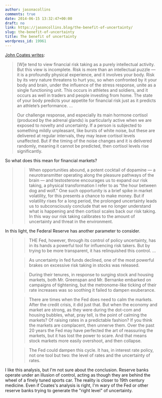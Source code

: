 ```yaml
---
author: jasonacollins
comments: true
date: 2014-06-15 13:32:47+00:00
draft: no
link: https://jasoncollins.blog/the-benefit-of-uncertainty/
slug: the-benefit-of-uncertainty
title: The benefit of uncertainty
wordpress_id: 19961
---
```


[John Coates writes](http://www.nytimes.com/2014/06/08/opinion/sunday/the-biology-of-risk.html):


<blockquote>[W]e tend to view financial risk taking as a purely intellectual activity. But this view is incomplete. Risk is more than an intellectual puzzle — it is a profoundly physical experience, and it involves your body. Risk by its very nature threatens to hurt you, so when confronted by it your body and brain, under the influence of the stress response, unite as a single functioning unit. This occurs in athletes and soldiers, and it occurs as well in traders and people investing from home. The state of your body predicts your appetite for financial risk just as it predicts an athlete’s performance. ...

Our challenge response, and especially its main hormone cortisol (produced by the adrenal glands) is particularly active when we are exposed to novelty and uncertainty. If a person is subjected to something mildly unpleasant, like bursts of white noise, but these are delivered at regular intervals, they may leave cortisol levels unaffected. But if the timing of the noise changes and it is delivered randomly, meaning it cannot be predicted, then cortisol levels rise significantly.</blockquote>


So what does this mean for financial markets?


<blockquote>

> 
> When opportunities abound, a potent cocktail of dopamine — a neurotransmitter operating along the pleasure pathways of the brain — and testosterone encourages us to expand our risk taking, a physical transformation I refer to as “the hour between dog and wolf.” One such opportunity is a brief spike in market volatility, for this presents a chance to make money. But if volatility rises for a long period, the prolonged uncertainty leads us to subconsciously conclude that we no longer understand what is happening and then cortisol scales back our risk taking. In this way our risk taking calibrates to the amount of uncertainty and threat in the environment.
> 
> 
</blockquote>




In this light, the Federal Reserve has another parameter to consider.





<blockquote>

> 
> THE Fed, however, through its control of policy uncertainty, has in its hands a powerful tool for influencing risk takers. But by trying to be more transparent, it has relinquished this control. ...
> 
> 

> 
> As uncertainty in fed funds declined, one of the most powerful brakes on excessive risk taking in stocks was released.
> 
> 

> 
> During their tenures, in response to surging stock and housing markets, both Mr. Greenspan and Mr. Bernanke embarked on campaigns of tightening, but the metronome-like ticking of their rate increases was so soothing it failed to dampen exuberance.
> 
> 

> 
> There are times when the Fed does need to calm the markets. After the credit crisis, it did just that. But when the economy and market are strong, as they were during the dot-com and housing bubbles, what, pray tell, is the point of calming the markets? Of raising rates in a predictable fashion? If you think the markets are complacent, then unnerve them. Over the past 20 years the Fed may have perfected the art of reassuring the markets, but it has lost the power to scare. And that means stock markets more easily overshoot, and then collapse.
> 
> 

> 
> The Fed could dampen this cycle. It has, in interest rate policy, not one tool but two: the level of rates and the uncertainty of rates.
> 
> 
</blockquote>




I like this analysis, but I'm not sure about the conclusion. Reserve banks operate under an illusion of control, acting as though they are behind the wheel of a finely tuned sports car. The reality is closer to 19th century medicine. Even if Coates's analysis is right, I'm wary of the Fed or other reserve banks trying to generate the "right level" of uncertainty.
